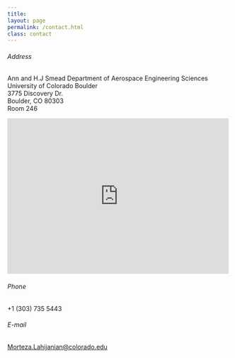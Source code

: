 ```yaml
---
title:  
layout: page 
permalink: /contact.html
class: contact
---
```


###### Address
Ann and H.J Smead Department of Aerospace Engineering Sciences<br>
University of Colorado Boulder<br> 
3775 Discovery Dr.<br>
Boulder, CO 80303 <br> 
Room 246

<div style=""><iframe frameborder="0" width="500" height="350" style="border:0" src="https://www.google.com/maps/embed/v1/place?key=AIzaSyAEIpgj38KyLFELm2bK9Y7krBkz1K-cMq8&amp;q=place_id:ChIJi3qvxsHta4cRaI8xPXS11Mg" allowfullscreen=""></iframe>
</div>

###### Phone
+1 (303) 735 5443

###### E-mail 
[Morteza.Lahijanian@colorado.edu](mailto:Morteza.Lahijanian@colorado.edu)

